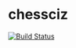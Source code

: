 # chessciz

[![Build Status](https://travis-ci.org/SlowKingg/chessciz.svg?branch=master)](https://travis-ci.org/SlowKingg/chessciz)
